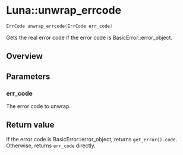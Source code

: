 # Luna::unwrap_errcode

```c++
ErrCode unwrap_errcode(ErrCode err_code)
```

Gets the real error code if the error code is BasicError::error_object. 

## Overview


## Parameters
### err_code
The error code to unwrap. 

## Return value
If the error code is BasicError::error_object, returns `get_error().code`. Otherwise, returns `err_code` directly. 

